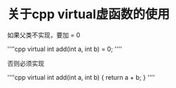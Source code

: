 # 关于cpp virtual虚函数的使用

如果父类不实现，要加 = 0

''''cpp
virtual int add(int a, int b) = 0;
''''

否则必须实现

''''cpp
virtual int add(int a, int b) { return a + b; }
''''
